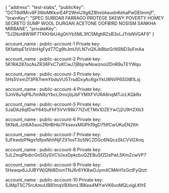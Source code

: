 {
	"address": "test-xlabs",
	"publicKey": "DCT6dfMrv9F3WoMKkvrE4P2WmUXg6Z8hxtiAeudnKehaPwDEtmmjf",
	"brainKey": "SPEC SUBIDAR FARRAGO PROTEGE SKEWY POVERTY HOMEY SECRETO SUMP WOOL DURGAN ACETONE OOFBIRD NOSISM SANKHA MIRBANE",
	"privateKey": "5J2Not8WWF7TKKHbU4gGtiYb5ML3fC5MghRZsB3oLJTrbNVGAF9"
}

account_name : public-account-1 
Private key:  5KfatbpE1zVdnHgFydT7Cg9hJmUVLN7vQXJkBbzGrNSND3uFmAa

account_name : public-account-2
Private key:  5K1RA287ocAsZR36PxC7xKCwJ7jBbjrwNswznoi2DnR9uTEYWqu

account_name : public-account-3
Private key:  5Hs5VxmZf3P87remYbduVU5TrsdDxyAc6gxYkU8NVP6SGtB1Lxj

account_name : public-account-4
Private key:  5JnV8u1qP6J1mN9zYbcLDmcjtijJbFYMXFVURA6nqMTJcLKQkRx

account_name : public-account-5
Private key:  5JaDAz6qfDwY64SuFhF5VVr98k77tZvETMx1DZEYwCj2U9H2Xb3

account_name : public-account-6
Private key:  5KNdLJzt6A5soo2RHBHbi7FksexxMGPh19gD75tfCwUKuEN2tth

account_name : public-account-7
Private key:  5JFkwdzPNgxfdfpsNhhNjFZX1osT3o5NCZDGc6NQcsSkCVVGXnq

account_name : public-account-8
Private key:  5JLZmqPbdicGnSGySVCVJxxDpkcbuQZEBuSfZDsPwL5KmZcwVP7

account_name : public-account-9
Private key:  5Hxwqx6JJUBYWjQNt8DomTNJ6r6YK8wDJym4CMAH1zGctFyQtzt

account_name : public-account-10
Private key:  5JMpT5C75rcAmuUB81mqVBXbmL1BKea4MYwVK6voMQLvigLKfrE

